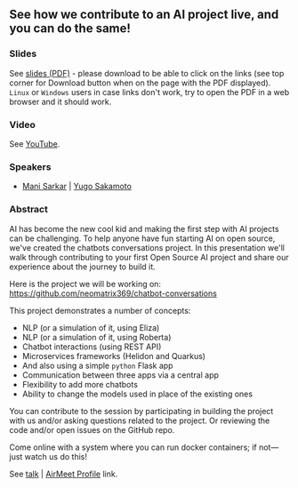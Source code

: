 ## See how we contribute to an AI project live, and you can do the same!

### Slides

See [slides (PDF)](See-how-we-contribute-to-an-AI-project-live,-and-you-can-do-the-same.pdf) - please download to be able to click on the links (see top corner for Download button when on the page with the PDF displayed). `Linux` or `Windows` users in case links don't work, try to open the PDF in a web browser and it should work.

### Video

See [YouTube](https://place-holder).

### Speakers

- [Mani Sarkar](http://github.com/neomatrix369) | [Yugo Sakamoto](http://github.com/yugoccp)

### Abstract

AI has become the new cool kid and making the first step with AI projects can be challenging. To help anyone have fun starting AI on open source, we've created the chatbots conversations project.
In this presentation we'll walk through contributing to your first Open Source AI project and share our experience about the journey to build it.

Here is the project we will be working on:
https://github.com/neomatrix369/chatbot-conversations

This project demonstrates a number of concepts:

- NLP (or a simulation of it, using Eliza)
- NLP (or a simulation of it, using Roberta)
- Chatbot interactions (using REST API)
- Microservices frameworks (Helidon and Quarkus)
- And also using a simple `python` Flask app
- Communication between three apps via a central app
- Flexibility to add more chatbots
- Ability to change the models used in place of the existing ones

You can contribute to the session by participating in building the project with us and/or asking questions related to the project. Or reviewing the code and/or open issues on the GitHub repo.

Come online with a system where you can run docker containers; if not—just watch us do this!

See [talk](https://www.meetup.com/AI-for-Enterprise-Virtual-User-Group/events/286106996/) | [AirMeet Profile](https://www.airmeet.com/e/e8f52010-db09-11ec-8fbb-9bb2f633dc7a) link.